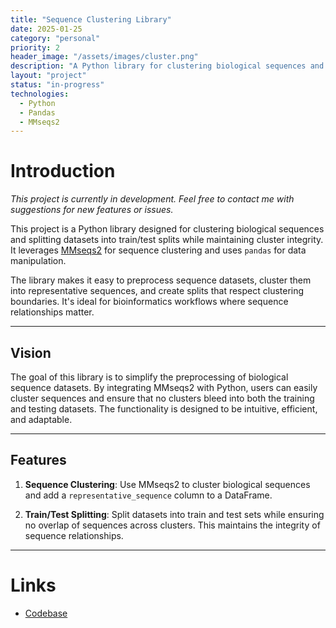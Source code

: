 ```yaml
---
title: "Sequence Clustering Library"
date: 2025-01-25
category: "personal"
priority: 2
header_image: "/assets/images/cluster.png"
description: "A Python library for clustering biological sequences and splitting datasets into train/test splits while preserving cluster integrity."
layout: "project"
status: "in-progress"
technologies:
  - Python
  - Pandas
  - MMseqs2
---
```


# Introduction

*This project is currently in development. Feel free to contact me with suggestions for new features or issues.*

This project is a Python library designed for clustering biological sequences and splitting datasets into train/test splits while maintaining cluster integrity. It leverages [MMseqs2](https://github.com/soedinglab/MMseqs2) for sequence clustering and uses `pandas` for data manipulation.

The library makes it easy to preprocess sequence datasets, cluster them into representative sequences, and create splits that respect clustering boundaries. It's ideal for bioinformatics workflows where sequence relationships matter.

---

## Vision

The goal of this library is to simplify the preprocessing of biological sequence datasets. By integrating MMseqs2 with Python, users can easily cluster sequences and ensure that no clusters bleed into both the training and testing datasets. The functionality is designed to be intuitive, efficient, and adaptable.

---

## Features

1. **Sequence Clustering**:
   Use MMseqs2 to cluster biological sequences and add a `representative_sequence` column to a DataFrame.

2. **Train/Test Splitting**:
   Split datasets into train and test sets while ensuring no overlap of sequences across clusters. This maintains the integrity of sequence relationships.

---
# Links
- [Codebase](https://github.com/michaelscutari/mmseqspy)
